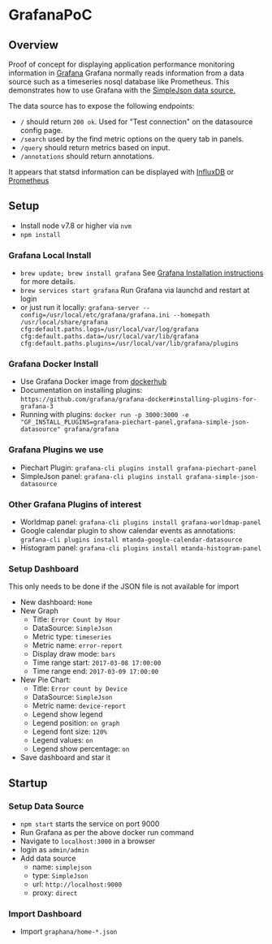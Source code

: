 # GrafanaPoC

## Overview
Proof of concept for displaying application performance monitoring information in [Grafana](https://grafana.com)
Grafana normally reads information from a data source such as a timeseries nosql database like Prometheus.
This demonstrates how to use Grafana with the [SimpleJson data source.](https://grafana.com/plugins/grafana-simple-json-datasource)

The data source has to expose the following endpoints:
 * `/` should return `200 ok`. Used for "Test connection" on the datasource config page.
 * `/search` used by the find metric options on the query tab in panels.
 * `/query` should return metrics based on input.
 * `/annotations` should return annotations.
 
It appears that statsd information can be displayed with [InfluxDB](http://www.roblayton.com/2015/05/analyzing-your-applications-with-statsd.html) 
or [Prometheus](https://github.com/prometheus/statsd_exporter)

## Setup

 * Install node v7.8 or higher via `nvm`
 * `npm install`
 
### Grafana Local Install
 * `brew update; brew install grafana`  See [Grafana Installation instructions](https://grafana.com/grafana/download) for more details.
 * `brew services start grafana` Run Grafana via launchd and restart at login
 * or just run it locally: `grafana-server --config=/usr/local/etc/grafana/grafana.ini --homepath /usr/local/share/grafana cfg:default.paths.logs=/usr/local/var/log/grafana cfg:default.paths.data=/usr/local/var/lib/grafana cfg:default.paths.plugins=/usr/local/var/lib/grafana/plugins`

### Grafana Docker Install
 * Use Grafana Docker image from [dockerhub](https://hub.docker.com/r/grafana/grafana/)
 * Documentation on installing plugins: `https://github.com/grafana/grafana-docker#installing-plugins-for-grafana-3`
 * Running with plugins: `docker run -p 3000:3000 -e "GF_INSTALL_PLUGINS=grafana-piechart-panel,grafana-simple-json-datasource" grafana/grafana`

### Grafana Plugins we use
 * Piechart Plugin: `grafana-cli plugins install grafana-piechart-panel`
 * SimpleJson panel: `grafana-cli plugins install grafana-simple-json-datasource`

### Other Grafana Plugins of interest
 * Worldmap panel: `grafana-cli plugins install grafana-worldmap-panel`
 * Google calendar plugin to show calendar events as annotations: `grafana-cli plugins install mtanda-google-calendar-datasource`
 * Histogram panel: `grafana-cli plugins install mtanda-histogram-panel`

### Setup Dashboard
   This only needs to be done if the JSON file is not available for import
   
 * New dashboard: `Home`
 * New Graph
   * Title: `Error Count by Hour`
   * DataSource: `SimpleJson`
   * Metric type: `timeseries`
   * Metric name: `error-report`
   * Display draw mode: `bars`
   * Time range start: `2017-03-08 17:00:00`
   * Time range end: `2017-03-09 17:00:00`
 * New Pie Chart:
   * Title: `Error count by Device`
   * DataSource: `SimpleJson`
   * Metric name: `device-report`
   * Legend show legend
   * Legend position: `on graph`
   * Legend font size: `120%`
   * Legend values: `on`
   * Legend show percentage: `on`
 * Save dashboard and star it

## Startup 

### Setup Data Source

 * `npm start` starts the service on port 9000
 * Run Grafana as per the above docker run command
 * Navigate to `localhost:3000` in a browser
 * login as `admin/admin`
 * Add data source
   * name: `simplejson` 
   * type: `SimpleJson` 
   * url: `http://localhost:9000`
   * proxy: `direct`

### Import Dashboard
 * Import `graphana/home-*.json`
